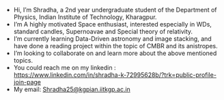 - Hi, I’m Shradha, a 2nd year undergraduate student of the Department of Physics, Indian Institute of Technology, Kharagpur.
- I’m A highly motivated Space enthusiast, interested especially in WDs, standard candles, Supernoavae and Special theory of relativity. 
- I’m currently learning Data-Driven astronomy and image stacking, and have done a reading project within the topic of CMBR and its anistropes.
- I’m looking to collaborate on and learn more about the above mentioned topics.
- You could reach me on my linkedin : https://www.linkedin.com/in/shradha-k-72995628b/?trk=public-profile-join-page
- My email: Shradha25@kgpian.iitkgp.ac.in 

<!---
Shradha225/Shradha225 is a ✨ special ✨ repository because its `README.md` (this file) appears on your GitHub profile.
You can click the Preview link to take a look at your changes.
--->
